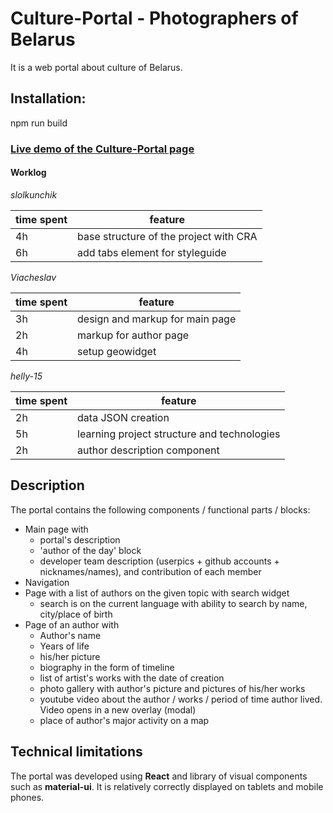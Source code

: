 # Culture-Portal - Photographers of Belarus 

It is a web portal about culture of Belarus.

Installation:
------------
npm run build

### [Live demo of the Culture-Portal page]()

#### Worklog

*slolkunchik*

| time spent | feature |
|-------------|-------------|
| 4h | base structure of the project with CRA |
| 6h | add tabs element for styleguide |

*Viacheslav*

| time spent | feature |
|-------------|-------------|
| 3h | design and markup for main page |
| 2h | markup for author page |
| 4h | setup geowidget |

*helly-15*

| time spent | feature |
|-------------|-------------|
| 2h | data JSON creation |
| 5h | learning project structure and technologies |
| 2h | author description component |



## Description
The portal contains the following components / functional parts / blocks:

* Main page with
  * portal's description
  * 'author of the day' block
  * developer team description (userpics + github accounts + nicknames/names), and contribution of each member
* Navigation
* Page with a list of authors on the given topic with search widget
  * search is on the current language with ability to search by name, city/place of birth
* Page of an author with
  * Author's name
  * Years of life
  * his/her picture
  * biography in the form of timeline 
  * list of artist's works with the date of creation
  * photo gallery with author's picture and pictures of his/her works 
  * youtube video about the author / works / period of time author lived. Video opens in a new overlay (modal)
  * place of author's major activity on a map

## Technical limitations
The portal was developed using **React** and library of visual components such as **material-ui**.
It is relatively correctly displayed on tablets and mobile phones.
